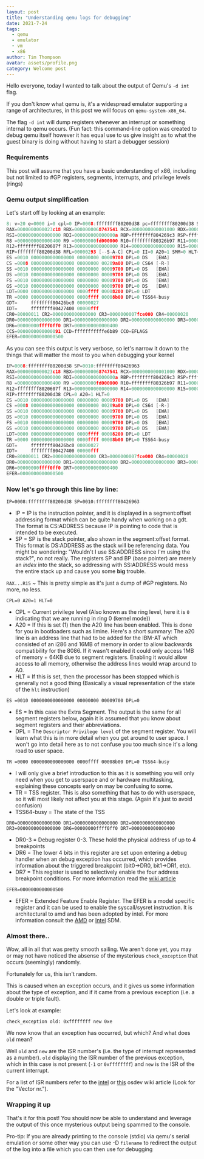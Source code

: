 ```yaml
---
layout: post
title: "Understanding qemu logs for debugging"
date: 2021-7-24
tags:
  - qemu
  - emulator
  - vm
  - x86
author: Tim Thompson
avatar: assets/profile.png
category: Welcome post
---
```


Hello everyone, today I wanted to talk about the output of Qemu's `-d int` flag.

If you don't know what qemu is, it's a widespread emulator supporting a range of architectures, in this post we will focus on `qemu-system-x86_64`.

The flag `-d int` will dump registers whenever an interrupt or something internal to qemu occurs. (Fun fact: this command-line option was created to debug qemu itself however it has equal use to us give insight as to what the guest binary is doing without having to start a debugger session)

### Requirements

This post will assume that you have a basic understanding of x86, including but not limited to #GP registers, segments, interrupts, and privilege levels (rings)

### Qemu output simplification

Let's start off by looking at an example:
```c
8: v=20 e=0000 i=0 cpl=0 IP=0008:ffffffff80200d38 pc=ffffffff80200d38 SP=0010:ffffffff80426963 env->regs[R_EAX]=0000000000023c18
RAX=0000000000023c18 RBX=0000000068747541 RCX=0000000000001000 RDX=0000000000000070
RSI=0000000000000000 RDI=000000000000000a RBP=ffffffff804269c3 RSP=ffffffff80426963
R8 =0000000000000400 R9 =00000000fd000000 R10=ffffffff80326b97 R11=000000000000001e
R12=ffffffff8020607f R13=0000000000000000 R14=0000000000000000 R15=0000000000000000
RIP=ffffffff80200d38 RFL=00000293 [--S-A-C] CPL=0 II=0 A20=1 SMM=0 HLT=0
ES =0010 0000000000000000 00000000 00009700 DPL=0 DS   [EWA]
CS =0008 0000000000000000 00000000 00209a00 DPL=0 CS64 [-R-]
SS =0010 0000000000000000 00000000 00009700 DPL=0 DS   [EWA]
DS =0010 0000000000000000 00000000 00009700 DPL=0 DS   [EWA]
FS =0010 0000000000000000 00000000 00009700 DPL=0 DS   [EWA]
GS =0010 0000000000000000 00000000 00009700 DPL=0 DS   [EWA]
LDT=0000 0000000000000000 0000ffff 00008200 DPL=0 LDT
TR =0000 0000000000000000 0000ffff 00008b00 DPL=0 TSS64-busy
GDT=     ffffffff80426bc0 00000027
IDT=     ffffffff80427400 00000fff
CR0=80000011 CR2=0000000000000000 CR3=0000000007fce000 CR4=00000020
DR0=0000000000000000 DR1=0000000000000000 DR2=0000000000000000 DR3=0000000000000000 
DR6=00000000ffff0ff0 DR7=0000000000000400
CCS=0000000000000091 CCD=fffffffffffe6b89 CCO=EFLAGS  
EFER=0000000000000500
```

As you can see this output is very verbose, so let's narrow it down to the things that will matter the most to you when debugging your kernel

```c
IP=0008:ffffffff80200d38 SP=0010:ffffffff80426963
RAX=0000000000023c18 RBX=0000000068747541 RCX=0000000000001000 RDX=0000000000000070
RSI=0000000000000000 RDI=000000000000000a RBP=ffffffff804269c3 RSP=ffffffff80426963
R8 =0000000000000400 R9 =00000000fd000000 R10=ffffffff80326b97 R11=000000000000001e
R12=ffffffff8020607f R13=0000000000000000 R14=0000000000000000 R15=0000000000000000
RIP=ffffffff80200d38 CPL=0 A20=1 HLT=0
ES =0010 0000000000000000 00000000 00009700 DPL=0 DS   [EWA]
CS =0008 0000000000000000 00000000 00209a00 DPL=0 CS64 [-R-]
SS =0010 0000000000000000 00000000 00009700 DPL=0 DS   [EWA]
DS =0010 0000000000000000 00000000 00009700 DPL=0 DS   [EWA]
FS =0010 0000000000000000 00000000 00009700 DPL=0 DS   [EWA]
GS =0010 0000000000000000 00000000 00009700 DPL=0 DS   [EWA]
LDT=0000 0000000000000000 0000ffff 00008200 DPL=0 LDT
TR =0000 0000000000000000 0000ffff 00008b00 DPL=0 TSS64-busy
GDT=     ffffffff80426bc0 00000027
IDT=     ffffffff80427400 00000fff
CR0=80000011 CR2=0000000000000000 CR3=0000000007fce000 CR4=00000020
DR0=0000000000000000 DR1=0000000000000000 DR2=0000000000000000 DR3=0000000000000000 
DR6=00000000ffff0ff0 DR7=0000000000000400
EFER=0000000000000500
```

### Now let's go through this line by line:

`IP=0008:ffffffff80200d38 SP=0010:ffffffff80426963`

- IP  = IP is the instruction pointer, and it is displayed in a segment:offset addressing format which can be quite handy when working on a gdt. The format is CS:ADDRESS because IP is pointing to code that is intended to be executed.
- SP  = SP is the stack pointer, also shown in the segment:offset format. This format is DS:ADDRESS as the stack will be referencing data. You might be wondering: "Wouldn't I use SS:ADDRESS since I'm using the stack?", no not really. The registers SP and BP (base pointer) are merely an _index_ into the stack, so addressing with SS:ADDRESS would mess the entire stack up and cause you some **big** trouble.

`RAX...R15` ~ This is pretty simple as it's just a dump of #GP registers. No more, no less.

`CPL=0 A20=1 HLT=0`

- CPL = Current privilege level (Also known as the ring level, here it is `0` indicating that we are running in ring 0 (kernel mode))
- A20 = If this is set (1) then the A20 line has been enabled. This is done for you in bootloaders such as limine. Here's a short summary: The a20 line is an address line that had to be added for the IBM-AT which consisted of an i286 and 16MB of memory in order to allow backwards compatibility for the 8086. If it wasn't enabled it could only access 1MB of memory + 64KB due to segment registers. Enabling it would allow access to all memory, otherwise the address lines would wrap around to A0.
- HLT = If this is set, then the processor has been stopped which is generally not a good thing (Basically a visual representation of the state of the `hlt` instruction)

`ES =0010 0000000000000000 00000000 00009700 DPL=0`

- ES  = In this case the Extra Segment. The output is the same for all segment registers below, again it is assumed that you know about segment registers and their abbreviations.
- DPL = The `Descriptor Privilege level` of the segment register. You will learn what this is in more detail when you get around to user space. I won't go into detail here as to not confuse you too much since it's a long road to user space.

`TR =0000 0000000000000000 0000ffff 00008b00 DPL=0 TSS64-busy`

- I will only give a brief introduction to this as it is something you will only need when you get to userspace and or hardware multitasking, explaining these concepts early on may be confusing to some.
- TR = TSS register. This is also something that has to do with userspace, so it will most likely not affect you at this stage. (Again it's just to avoid confusion)
- TSS64-busy = The state of the TSS

`DR0=0000000000000000 DR1=0000000000000000 DR2=0000000000000000 DR3=0000000000000000 DR6=00000000ffff0ff0 DR7=0000000000000400`

- DR0-3 = Debug register 0-3. These hold the physical address of up to 4 breakpoints
- DR6   = The lower 4 bits in this register are set upon entering a debug handler when an debug exception has occurred, which provides information about the triggered breakpoint (bit0->DR0, bit1->DR1, etc).
- DR7	= This register is used to selectively enable the four address breakpoint conditions. For more information read the [wiki article][DR7-Explanation]

`EFER=0000000000000500`
- EFER = Extended Feature Enable Register. The EFER is a model specific register and it can be used to enable the syscall/sysret instruction. It is architectural to amd and has been adopted by intel. For more information consult the [AMD][AMD-SDM] or [Intel][INTEL-SDM] SDM.

### Almost there..
Wow, all in all that was pretty smooth sailing.
We aren't done yet, you may or may not have noticed the absense of the mysterious `check_exception` that occurs (seemingly) randomly.

Fortunately for us, this isn't random.

This is caused when an exception occurs, and it gives us some information about the type of exception, and if it came from a previous exception (i.e. a double or triple fault).

Let's look at example:

`check_exception old: 0xffffffff new 0xe`

We now know that an exception has occurred, but which? And what does `old` mean?

Well `old` and `new` are the ISR number's (i.e. the type of interrupt represented as a number). `old` displaying the ISR number of the previous exception, which in this case is not present (`-1` or `0xffffffff`) and `new` is the ISR of the current interrupt.

For a list of ISR numbers refer to the [intel][INTEL-SDM] or [this][OSDEV-WIKI-ISR-NUMBERS] osdev wiki article (Look for the "Vector nr.").

### Wrapping it up
That's it for this post!
You should now be able to understand and leverage the output of this once mysterious output being spammed to the console.

Pro-tip: If you are already printing to the console (stdio) via qemu's serial emulation or some other way you can use -D `filename` to redirect the output of the log into a file which you can then use for debugging

[OSDEV-WIKI-ISR-NUMBERS]: https://wiki.osdev.org/Exceptions
[DR7-Explanation]: https://en.wikipedia.org/wiki/X86_debug_register#DR7_-_Debug_control
[INTEL-SDM]: https://software.intel.com/content/www/us/en/develop/download/intel-64-and-ia-32-architectures-sdm-combined-volumes-1-2a-2b-2c-2d-3a-3b-3c-3d-and-4.html
[AMD-SDM]: https://developer.amd.com/resources/developer-guides-manuals/